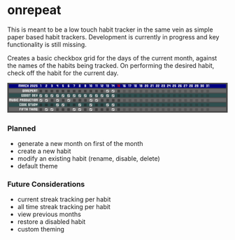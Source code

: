 # onrepeat

This is meant to be a low touch habit tracker in the same vein as simple paper based habit trackers. Development is currently in progress and key functionality is still missing.

Creates a basic checkbox grid for the days of the current month, against the names of the habits being tracked. On performing the desired habit, check off the habit for the current day.

![In progress screenshot](screenshots/in_progress.png)

### Planned

* generate a new month on first of the month
* create a new habit
* modify an existing habit (rename, disable, delete)
* default theme

### Future Considerations

* current streak tracking per habit
* all time streak tracking per habit
* view previous months
* restore a disabled habit
* custom theming